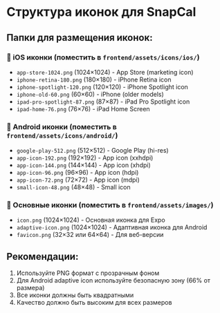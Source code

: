 # Структура иконок для SnapCal

## Папки для размещения иконок:

### 📱 iOS иконки (поместить в `frontend/assets/icons/ios/`)
- `app-store-1024.png` (1024×1024) - App Store (marketing icon)
- `iphone-retina-180.png` (180×180) - iPhone Retina icon
- `iphone-spotlight-120.png` (120×120) - iPhone Spotlight icon
- `iphone-old-60.png` (60×60) - iPhone (older models)
- `ipad-pro-spotlight-87.png` (87×87) - iPad Pro Spotlight icon
- `ipad-home-76.png` (76×76) - iPad Home Screen

### 🤖 Android иконки (поместить в `frontend/assets/icons/android/`)
- `google-play-512.png` (512×512) - Google Play (hi-res)
- `app-icon-192.png` (192×192) - App icon (xxhdpi)
- `app-icon-144.png` (144×144) - App icon (xhdpi)
- `app-icon-96.png` (96×96) - App icon (hdpi)
- `app-icon-72.png` (72×72) - App icon (mdpi)
- `small-icon-48.png` (48×48) - Small icon

### 🎯 Основные иконки (поместить в `frontend/assets/images/`)
- `icon.png` (1024×1024) - Основная иконка для Expo
- `adaptive-icon.png` (1024×1024) - Адаптивная иконка для Android
- `favicon.png` (32×32 или 64×64) - Для веб-версии

## Рекомендации:
1. Используйте PNG формат с прозрачным фоном
2. Для Android adaptive icon используйте безопасную зону (66% от размера)
3. Все иконки должны быть квадратными
4. Качество должно быть высоким для всех размеров 